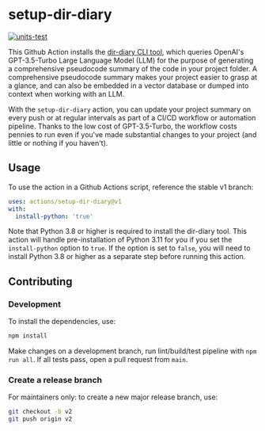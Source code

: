 # setup-dir-diary

[![units-test](https://github.com/Promptly-Technologies-LLC/setup-dir-diary/actions/workflows/test.yml/badge.svg)](https://github.com/Promptly-Technologies-LLC/setup-dir-diary/actions/workflows/test.yml)

This Github Action installs the [dir-diary CLI tool](https://github.com/Promptly-Technologies-LLC/dir-diary), which queries OpenAI's GPT-3.5-Turbo Large Language Model (LLM) for the purpose of generating a comprehensive pseudocode summary of the code in your project folder. A comprehensive pseudocode summary makes your project easier to grasp at a glance, and can also be embedded in a vector database or dumped into context when working with an LLM. 

With the `setup-dir-diary` action, you can update your project summary on every push or at regular intervals as part of a CI/CD workflow or automation pipeline. Thanks to the low cost of GPT-3.5-Turbo, the workflow costs pennies to run even if you've made substantial changes to your project (and little or nothing if you haven't).

## Usage

To use the action in a Github Actions script, reference the stable v1 branch:

```yaml
uses: actions/setup-dir-diary@v1
with:
  install-python: 'true'
```

Note that Python 3.8 or higher is required to install the dir-diary tool. This action will handle pre-installation of Python 3.11 for you if you set the `install-python` option to `true`. If the option is set to `false`, you will need to install Python 3.8 or higher as a separate step before running this action.

## Contributing

### Development

To install the dependencies, use:

```bash
npm install
```

Make changes on a development branch, run lint/build/test pipeline with `npm run all`. If all tests pass, open a pull request from `main`.

### Create a release branch

For maintainers only: to create a new major release branch, use:

```bash
git checkout -b v2
git push origin v2
```
